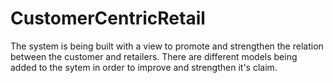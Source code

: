 # CustomerCentricRetail
The system is being built with a view to promote and strengthen the relation between the customer and retailers. There are different models being added to the sytem in order to improve and strengthen it's claim.
